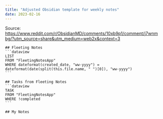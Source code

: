```yaml
---
title: "Adjusted Obsidian template for weekly notes"
date: 2023-02-16
---
```

Source: https://www.reddit.com/r/ObsidianMD/comments/10xb9p1/comment/j7wnmbg/?utm_source=share&utm_medium=web2x&context=3

````
## Fleeting Notes
```dataview
LIST
FROM "FleetingNotesApp"
WHERE dateformat(created_date, "ww-yyyy") = dateformat(date(split(this.file.name, " ")[0]), "ww-yyyy")
```

## Tasks from Fleeting Notes
```dataview
TASK
FROM "FleetingNotesApp"
WHERE !completed
```

## My Notes

````